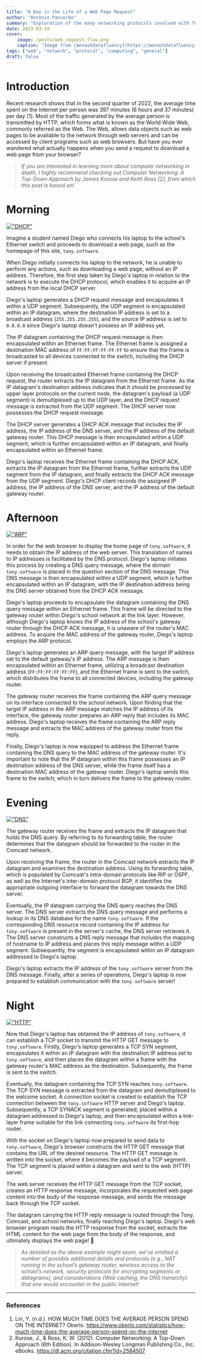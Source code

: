 ```yaml
---
title: "A Day in the Life of a Web Page Request"
author: "Antonio Pancorbo"
summary: "Exploration of the many networking protocols involved with fetching a single web page"
date: 2023-03-19
cover:
    image: /posts/web_request_flow.png
    caption: "Image from [monashdatafluency](https://monashdatafluency.github.io/python-web-scraping/section-2-HTML-based-scraping/)"
tags: ["web", "network", "protocol", "computing", "general"]
draft: false
---
```


# Introduction

Recent research shows that in the second quarter of 2022, the average time spent
on the Internet per person was 397 minutes (6 hours and 37 minutes) per day [1].
Most of the traffic generated by the average person is transmitted by HTTP,
which forms what is known as the World Wide Web, commonly referred as the Web.
The Web, allows data objects such as web pages to be available to the network
through web servers and can be accessed by client programs such as web browsers.
But have you ever wandered what actually happens when you send a request to
download a web page from your browser?

> *If you are interested in learning more about computer networking in depth,
> I highly recommend checking out Computer Networking: A Top-Down Approach by
> James Kurose and Keith Ross [2], from which this post is based on!*

# Morning

[!["DHCP"](/posts/dhcp_flow.jpeg#center)](https://www.tony.software/posts/dhcp_flow.jpeg)

Imagine a student named Diego who connects his laptop to the school's Ethernet
switch and proceeds to download a web page, such as the homepage of this site,
`tony.software`.

When Diego initially connects his laptop to the network, he is unable to perform
any actions, such as downloading a web page, without an IP address.
Therefore, the first step taken by Diego's laptop in relation to the network is
to execute the DHCP protocol, which enables it to acquire an IP address from
the local DHCP server.

Diego's laptop generates a DHCP request message and encapsulates it within a
UDP segment. Subsequently, the UDP segment is encapsulated within an IP datagram,
where the destination IP address is set to a broadcast address (`255.255.255.255`),
and the source IP address is set to `0.0.0.0` since Diego's laptop doesn't possess
an IP address yet.

The IP datagram containing the DHCP request message is then encapsulated within
an Ethernet frame. The Ethernet frame is assigned a destination MAC address of
`FF:FF:FF:FF:FF:FF` to ensure that the frame is broadcasted to all devices connected
to the switch, including the DHCP server if present.

Upon receiving the broadcasted Ethernet frame containing the DHCP request, the
router extracts the IP datagram from the Ethernet frame. As the IP datagram's
destination address indicates that it should be processed by upper layer protocols
on the current node, the datagram's payload (a UDP segment) is demultiplexed up
to the UDP layer, and the DHCP request message is extracted from the UDP segment.
The DHCP server now possesses the DHCP request message.

The DHCP server generates a DHCP ACK message that includes the IP address,
the IP address of the DNS server, and the IP address of the default gateway router.
This DHCP message is then encapsulated within a UDP segment, which is further
encapsulated within an IP datagram, and finally encapsulated within an Ethernet frame.

Diego's laptop receives the Ethernet frame containing the DHCP ACK, extracts the IP
datagram from the Ethernet frame, further extracts the UDP segment from the IP
datagram, and finally extracts the DHCP ACK message from the UDP segment.
Diego's DHCP client records the assigned IP address, the IP address of the
DNS server, and the IP address of the default gateway router.

# Afternoon

[!["ARP"](/posts/arp_flow.jpeg#center)](https://www.tony.software/posts/arp_flow.jpeg)

In order for the web browser to display the home page of `tony.software`,
it needs to obtain the IP address of the web server. This translation of
names to IP addresses is facilitated by the DNS protocol. Diego's laptop
initiates this process by creating a DNS query message, where the domain
`tony.software` is placed in the question section of the DNS message.
This DNS message is then encapsulated within a UDP segment, which is further
encapsulated within an IP datagram, with the IP destination address being the
DNS server obtained from the DHCP ACK message.

Diego's laptop proceeds to encapsulate the datagram containing the DNS query 
message within an Ethernet frame. This frame will be directed to the gateway
router within Diego's school network at the link layer. However, although Diego's
laptop knows the IP address of the school's gateway router through the DHCP ACK
message, it is unaware of the router's MAC address. To acquire the MAC address
of the gateway router, Diego's laptop employs the ARP protocol.

Diego's laptop generates an ARP query message, with the target IP address set
to the default gateway's IP address. The ARP message is then encapsulated within
an Ethernet frame, utilizing a broadcast destination address (`FF:FF:FF:FF:FF:FF`),
and the Ethernet frame is sent to the switch, which distributes the frame to all
connected devices, including the gateway router.

The gateway router receives the frame containing the ARP query message on its
interface connected to the school network. Upon finding that the target IP address
in the ARP message matches the IP address of its interface, the gateway router
prepares an ARP reply that includes its MAC address. Diego's laptop receives the
frame containing the ARP reply message and extracts the MAC address of the gateway
router from the reply.

Finally, Diego's laptop is now equipped to address the Ethernet frame containing
the DNS query to the MAC address of the gateway router. It's important to note that
the IP datagram within this frame possesses an IP destination address of the DNS server,
while the frame itself has a destination MAC address of the gateway router.
Diego's laptop sends this frame to the switch, which in turn delivers the frame to
the gateway router.

# Evening

[!["DNS"](/posts/dns_flow.jpeg#center)](https://www.tony.software/posts/dns_flow.jpeg)

The gateway router receives the frame and extracts the IP datagram that holds the
DNS query. By referring to its forwarding table, the router determines that the datagram
should be forwarded to the router in the Comcast network.

Upon receiving the frame, the router in the Comcast network extracts the IP datagram
and examines the destination address. Using its forwarding table, which is populated
by Comcast's intra-domain protocols like RIP or OSPF, as well as the Internet's
inter-domain protocol BGP, it identifies the appropriate outgoing interface
to forward the datagram towards the DNS server.

Eventually, the IP datagram carrying the DNS query reaches the DNS server. 
The DNS server extracts the DNS query message and performs a lookup in its
DNS database for the name `tony.software`. If the corresponding DNS resource
record containing the IP address for `tony.software` is present in the server's
cache, the DNS server retrieves it. The DNS server constructs a DNS reply message
that includes the mapping of hostname to IP address and places this reply message
within a UDP segment. Subsequently, the segment is encapsulated within an IP
datagram addressed to Diego's laptop.

Diego's laptop extracts the IP address of the `tony.software` server from the
DNS message. Finally, after a series of operations, Diego's laptop is now prepared
to establish communication with the `tony.software` server!

# Night

[!["HTTP"](/posts/http_flow.jpeg#center)](https://www.tony.software/posts/http_flow.jpeg)

Now that Diego's laptop has obtained the IP address of `tony.software`, it can
establish a TCP socket to transmit the HTTP GET message to `tony.software`. Firstly,
Diego's laptop generates a TCP SYN segment, encapsulates it within an IP datagram
with the destination IP address set to `tony.software`, and then places the 
datagram within a frame with the gateway router's MAC address as the destination. 
Subsequently, the frame is sent to the switch.

Eventually, the datagram containing the TCP SYN reaches `tony.software`. 
The TCP SYN message is extracted from the datagram and demultiplexed to the welcome
socket. A connection socket is created to establish the TCP connection between
the `tony.software` HTTP server and Diego's laptop. Subsequently, a TCP SYNACK
segment is generated, placed within a datagram addressed to Diego's laptop,
and then encapsulated within a link-layer frame suitable for the link connecting
`tony.software` its first-hop router.

With the socket on Diego's laptop now prepared to send data to `tony.software`,
Diego's browser constructs the HTTP GET message that contains the URL of the
desired resource. The HTTP GET message is written into the socket, where it
becomes the payload of a TCP segment. The TCP segment is placed within a datagram
and sent to the web (HTTP) server.

The web server receives the HTTP GET message from the TCP socket, creates an
HTTP response message, incorporates the requested web page content into the
body of the response message, and sends the message back through the TCP socket.

The datagram carrying the HTTP reply message is routed through the Tony, Comcast,
and school networks, finally reaching Diego's laptop. Diego's web browser program
reads the HTTP response from the socket, extracts the HTML content for the web page
from the body of the response, and ultimately displays the web page! 🚀

> *As detailed as the above example might seem, we’ve omitted a number of possible
> additional details and protocols (e.g., NAT running in the school’s gateway router,
> wireless access to the school’s network, security protocols for encrypting segments
> or datagrams), and considerations (Web caching, the DNS hierarchy) that one would
> encounter in the public Internet!*

---

### References
1. Lin, Y. (n.d.). HOW MUCH TIME DOES THE AVERAGE PERSON SPEND ON THE INTERNET?
Oberlo. https://www.oberlo.com/statistics/how-much-time-does-the-average-person-spend-on-the-internet
2. Kurose, J., & Ross, K. W. (2012). Computer Networking: A Top-Down Approach (6th Edition).
In Addison-Wesley Longman Publishing Co., Inc. eBooks. https://dl.acm.org/citation.cfm?id=2584507
